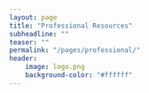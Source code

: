 ```yaml
---
layout: page
title: "Professional Resources"
subheadline: ""
teaser: ""
permalink: "/pages/professional/"
header:
	image: logo.png
    background-color: "#ffffff"
---
```

